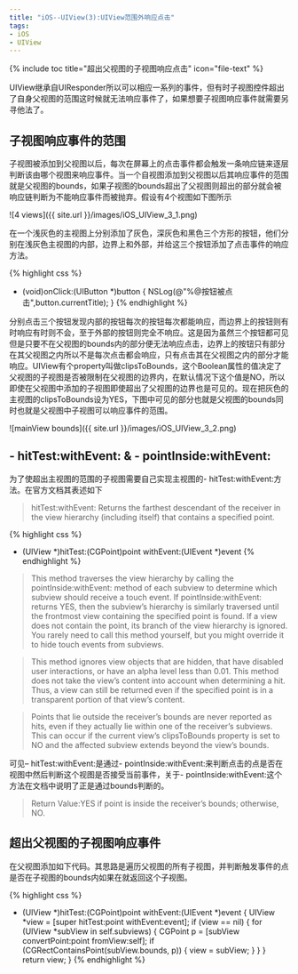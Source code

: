 ```yaml
---
title: "iOS--UIView(3):UIView范围外响应点击"
tags: 
- iOS 
- UIView
---
```


{% include toc title="超出父视图的子视图响应点击" icon="file-text" %}
	
UIView继承自UIResponder所以可以相应一系列的事件，但有时子视图控件超出了自身父视图的范围这时候就无法响应事件了，如果想要子视图响应事件就需要另寻他法了。

## 子视图响应事件的范围

子视图被添加到父视图以后，每次在屏幕上的点击事件都会触发一条响应链来逐层判断该由哪个视图来响应事件。当一个自视图添加到父视图以后其响应事件的范围就是父视图的bounds，如果子视图的bounds超出了父视图则超出的部分就会被响应链判断为不能响应事件而被抛弃。假设有4个视图如下图所示

![4 views]({{ site.url }}/images/iOS_UIView_3_1.png)

在一个浅灰色的主视图上分别添加了灰色，深灰色和黑色三个方形的按钮，他们分别在浅灰色主视图的内部，边界上和外部，并给这三个按钮添加了点击事件的响应方法。

{% highlight css %}
- (void)onClick:(UIButton *)button {
    NSLog(@"%@按钮被点击",button.currentTitle);
}
{% endhighlight %}

分别点击三个按钮发现内部的按钮每次的按钮每次都能响应，而边界上的按钮则有时响应有时则不会，至于外部的按钮则完全不响应。这是因为虽然三个按钮都可见但是只要不在父视图的bounds内的部分便无法响应点击，边界上的按钮只有部分在其父视图之内所以不是每次点击都会响应，只有点击其在父视图之内的部分才能响应。UIView有个property叫做clipsToBounds，这个Boolean属性的值决定了父视图的子视图是否被限制在父视图的边界内，在默认情况下这个值是NO，所以即使在父视图中添加的子视图即使超出了父视图的边界也是可见的。现在把灰色的主视图的clipsToBounds设为YES，下图中可见的部分也就是父视图的bounds同时也就是父视图中子视图可以响应事件的范围。

![mainView bounds]({{ site.url }}/images/iOS_UIView_3_2.png)

## - hitTest:withEvent: & - pointInside:withEvent:

为了使超出主视图的范围的子视图需要自己实现主视图的- hitTest:withEvent:方法。在官方文档其表述如下

> hitTest:withEvent: Returns the farthest descendant of the receiver in the view hierarchy (including itself) that contains a specified point.

{% highlight css %}
- (UIView *)hitTest:(CGPoint)point withEvent:(UIEvent *)event
{% endhighlight %}

> This method traverses the view hierarchy by calling the pointInside:withEvent: method of each subview to determine which subview should receive a touch event. If pointInside:withEvent: returns YES, then the subview’s hierarchy is similarly traversed until the frontmost view containing the specified point is found. If a view does not contain the point, its branch of the view hierarchy is ignored. You rarely need to call this method yourself, but you might override it to hide touch events from subviews.

> This method ignores view objects that are hidden, that have disabled user interactions, or have an alpha level less than 0.01. This method does not take the view’s content into account when determining a hit. Thus, a view can still be returned even if the specified point is in a transparent portion of that view’s content.

> Points that lie outside the receiver’s bounds are never reported as hits, even if they actually lie within one of the receiver’s subviews. This can occur if the current view’s clipsToBounds property is set to NO and the affected subview extends beyond the view’s bounds.

可见– hitTest:withEvent:是通过- pointInside:withEvent:来判断点击的点是否在视图中然后判断这个视图是否接受当前事件，关于- pointInside:withEvent:这个方法在文档中说明了正是通过bounds判断的。

> Return Value:YES if point is inside the receiver’s bounds; otherwise, NO.

## 超出父视图的子视图响应事件

在父视图添加如下代码。其思路是遍历父视图的所有子视图，并判断触发事件的点是否在子视图的bounds内如果在就返回这个子视图。

{% highlight css %}
- (UIView *)hitTest:(CGPoint)point withEvent:(UIEvent *)event {
    UIView *view = [super hitTest:point withEvent:event];
    if (view == nil) {
        for (UIView *subView in self.subviews) {
            CGPoint p = [subView convertPoint:point fromView:self];
            if (CGRectContainsPoint(subView.bounds, p)) {
                view = subView;
            }
        }
    }
    return view;
}
{% endhighlight %}

